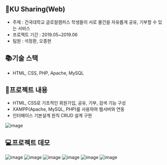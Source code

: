 ## 💼KU Sharing(Web)
- 주제 : 건국대학교 글로컬캠퍼스 학생들이 서로 물건을 자유롭게 공유, 기부할 수 있는 서비스
- 프로젝트 기간 : 2019.05~2019.06
- 팀원 : 석정환, 오종현

## 📚기술 스택
- HTML, CSS, PHP, Apache, MySQL

## 📝프로젝트 내용
- HTML, CSS로 기초적인 회원가입, 공유, 기부, 검색 기능 구성
- XAMPP(Apache, MySQL, PHP)를 사용하여 웹서버와 연동
- 인터페이스 기본설계 원칙 CRUD 설계 구현

 ![image](https://user-images.githubusercontent.com/54879572/104094986-b4d16480-52d7-11eb-939f-0f4d4944ea2b.png)

## 💻프로젝트 데모
![image](https://user-images.githubusercontent.com/54879572/104095197-cebf7700-52d8-11eb-8822-d33954a45557.png) ![image](https://user-images.githubusercontent.com/54879572/104095210-e860be80-52d8-11eb-8800-af6a0bf0c7c3.png)
![image](https://user-images.githubusercontent.com/54879572/104095370-c1ef5300-52d9-11eb-8e96-e4b14231461a.png) ![image](https://user-images.githubusercontent.com/54879572/104095390-e77c5c80-52d9-11eb-8280-a30ab8658268.png)
![image](https://user-images.githubusercontent.com/54879572/104095414-0549c180-52da-11eb-86e9-df13f796031c.png) ![image](https://user-images.githubusercontent.com/54879572/104095438-214d6300-52da-11eb-9486-24a81c9a7163.png)


